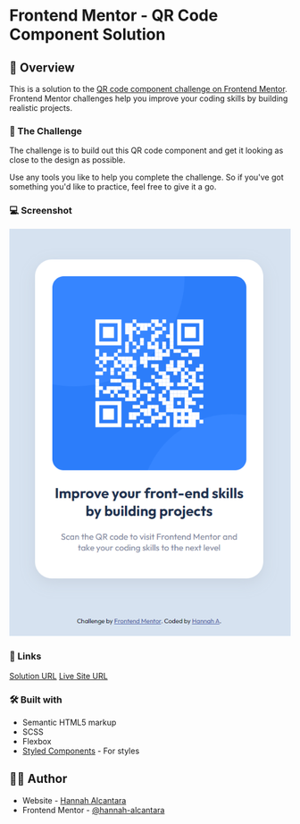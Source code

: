 # Frontend Mentor - QR Code Component Solution

## 📄 Overview

This is a solution to the [QR code component challenge on Frontend Mentor](https://www.frontendmentor.io/challenges/qr-code-component-iux_sIO_H). Frontend Mentor challenges help you improve your coding skills by building realistic projects.

### 🎯 The Challenge

The challenge is to build out this QR code component and get it looking as close to the design as possible.

Use any tools you like to help you complete the challenge. So if you've got something you'd like to practice, feel free to give it a go.

### 💻 Screenshot

![Desktop](/images/screenshot-qr-component.PNG)

### 🔗 Links

[Solution URL](https://github.com/hannah-alcantara/fm-qr-code-component)
[Live Site URL](https://hannah-alcantara.github.io/fm-qr-code-component/)

### 🛠️ Built with

- Semantic HTML5 markup
- SCSS
- Flexbox
- [Styled Components](https://styled-components.com/) - For styles

## 👩‍💻 Author

- Website - [Hannah Alcantara](#)
- Frontend Mentor - [@hannah-alcantara](https://www.frontendmentor.io/profile/hannah-alcantara)
